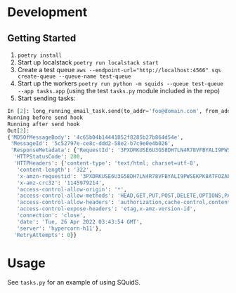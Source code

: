 # Development

## Getting Started

1. `poetry install`
2. Start up localstack `poetry run localstack start`
3. Create a test queue `aws --endpoint-url="http://localhost:4566" sqs create-queue --queue-name test-queue`
4. Start up the workers `poetry run python -m squids --queue test-queue --app tasks.app` (using the test `tasks.py` module included in the repo)
5. Start sending tasks:

```python
In [2]: long_running_email_task.send(to_addr='foo@domain.com', from_addr='bar@domain.com', body='Hello World!')
Running before send hook
Running after send hook
Out[2]:
{'MD5OfMessageBody': '4c65b04b14441852f8285b27b864d54e',
 'MessageId': '5c52797e-ce8c-ddd2-58e2-b7c9e0e4b026',
 'ResponseMetadata': {'RequestId': '3PXDRKUSE6U3G58DH7LN4R78VFBYALI9PWSEKPK8ATFOZAEVKEG3',
  'HTTPStatusCode': 200,
  'HTTPHeaders': {'content-type': 'text/html; charset=utf-8',
   'content-length': '322',
   'x-amzn-requestid': '3PXDRKUSE6U3G58DH7LN4R78VFBYALI9PWSEKPK8ATFOZAEVKEG3',
   'x-amz-crc32': '1145979214',
   'access-control-allow-origin': '*',
   'access-control-allow-methods': 'HEAD,GET,PUT,POST,DELETE,OPTIONS,PATCH',
   'access-control-allow-headers': 'authorization,cache-control,content-length,content-md5,content-type,etag,location,x-amz-acl,x-amz-content-sha256,x-amz-date,x-amz-request-id,x-amz-security-token,x-amz-tagging,x-amz-target,x-amz-user-agent,x-amz-version-id,x-amzn-requestid,x-localstack-target,amz-sdk-invocation-id,amz-sdk-request',
   'access-control-expose-headers': 'etag,x-amz-version-id',
   'connection': 'close',
   'date': 'Tue, 26 Apr 2022 03:43:54 GMT',
   'server': 'hypercorn-h11'},
  'RetryAttempts': 0}}
```


# Usage

See `tasks.py` for an example of using SQuidS.
